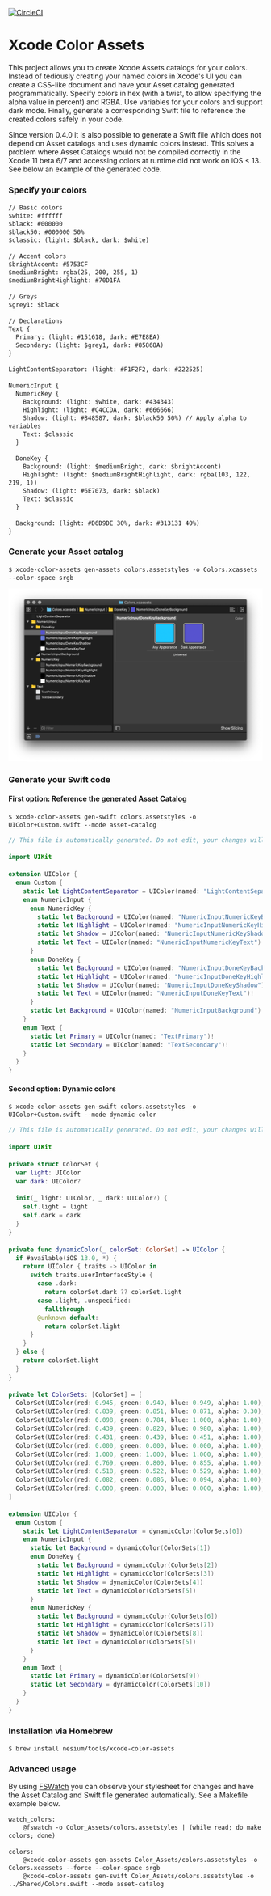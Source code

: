 [![CircleCI](https://circleci.com/gh/nesium/xcode-color-assets.svg?style=svg)](https://circleci.com/gh/nesium/xcode-color-assets)

# Xcode Color Assets

This project allows you to create Xcode Assets catalogs for your colors. Instead of tediously creating your named colors in Xcode's UI you can create a CSS-like document and have your Asset catalog generated programmatically. Specify colors in hex (with a twist, to allow specifying the alpha value in percent) and RGBA. Use variables for your colors and support dark mode. Finally, generate a corresponding Swift file to reference the created colors safely in your code.

Since version 0.4.0 it is also possible to generate a Swift file which does not depend on Asset catalogs and uses dynamic colors instead. This solves a problem where Asset Catalogs would not be compiled correctly in the Xcode 11 beta 6/7 and accessing colors at runtime did not work on iOS < 13. See below an example of the generated code.

### Specify your colors

```
// Basic colors
$white: #ffffff
$black: #000000
$black50: #000000 50%
$classic: (light: $black, dark: $white)

// Accent colors
$brightAccent: #5753CF
$mediumBright: rgba(25, 200, 255, 1)
$mediumBrightHighlight: #70D1FA

// Greys
$grey1: $black

// Declarations
Text {
  Primary: (light: #151618, dark: #E7E8EA)
  Secondary: (light: $grey1, dark: #85868A)
}

LightContentSeparator: (light: #F1F2F2, dark: #222525)

NumericInput {
  NumericKey {
    Background: (light: $white, dark: #434343)
    Highlight: (light: #C4CCDA, dark: #666666)
    Shadow: (light: #848587, dark: $black50 50%) // Apply alpha to variables
    Text: $classic
  }

  DoneKey {
    Background: (light: $mediumBright, dark: $brightAccent)
    Highlight: (light: $mediumBrightHighlight, dark: rgba(103, 122, 219, 1))
    Shadow: (light: #6E7073, dark: $black)
    Text: $classic
  }

  Background: (light: #D6D9DE 30%, dark: #313131 40%)
}
```

### Generate your Asset catalog

```
$ xcode-color-assets gen-assets colors.assetstyles -o Colors.xcassets --color-space srgb
```

![Xcode Screenshot](./.github/Xcode.png)

### Generate your Swift code

#### First option: Reference the generated Asset Catalog

```
$ xcode-color-assets gen-swift colors.assetstyles -o UIColor+Custom.swift --mode asset-catalog
```

```swift
// This file is automatically generated. Do not edit, your changes will be erased.

import UIKit

extension UIColor {
  enum Custom {
    static let LightContentSeparator = UIColor(named: "LightContentSeparator")!
    enum NumericInput {
      enum NumericKey {
        static let Background = UIColor(named: "NumericInputNumericKeyBackground")!
        static let Highlight = UIColor(named: "NumericInputNumericKeyHighlight")!
        static let Shadow = UIColor(named: "NumericInputNumericKeyShadow")!
        static let Text = UIColor(named: "NumericInputNumericKeyText")!
      }
      enum DoneKey {
        static let Background = UIColor(named: "NumericInputDoneKeyBackground")!
        static let Highlight = UIColor(named: "NumericInputDoneKeyHighlight")!
        static let Shadow = UIColor(named: "NumericInputDoneKeyShadow")!
        static let Text = UIColor(named: "NumericInputDoneKeyText")!
      }
      static let Background = UIColor(named: "NumericInputBackground")!
    }
    enum Text {
      static let Primary = UIColor(named: "TextPrimary")!
      static let Secondary = UIColor(named: "TextSecondary")!
    }
  }
}
```

#### Second option: Dynamic colors

```
$ xcode-color-assets gen-swift colors.assetstyles -o UIColor+Custom.swift --mode dynamic-color
```

```swift
// This file is automatically generated. Do not edit, your changes will be erased.

import UIKit

private struct ColorSet {
  var light: UIColor
  var dark: UIColor?

  init(_ light: UIColor, _ dark: UIColor?) {
    self.light = light
    self.dark = dark
  }
}

private func dynamicColor(_ colorSet: ColorSet) -> UIColor {
  if #available(iOS 13.0, *) {
    return UIColor { traits -> UIColor in
      switch traits.userInterfaceStyle {
        case .dark:
          return colorSet.dark ?? colorSet.light
        case .light, .unspecified:
          fallthrough
        @unknown default:
          return colorSet.light
      }
    }
  } else {
    return colorSet.light
  }
}

private let ColorSets: [ColorSet] = [
  ColorSet(UIColor(red: 0.945, green: 0.949, blue: 0.949, alpha: 1.00), UIColor(red: 0.133, green: 0.145, blue: 0.145, alpha: 1.00)),
  ColorSet(UIColor(red: 0.839, green: 0.851, blue: 0.871, alpha: 0.30), UIColor(red: 0.192, green: 0.192, blue: 0.192, alpha: 0.40)),
  ColorSet(UIColor(red: 0.098, green: 0.784, blue: 1.000, alpha: 1.00), UIColor(red: 0.341, green: 0.325, blue: 0.812, alpha: 1.00)),
  ColorSet(UIColor(red: 0.439, green: 0.820, blue: 0.980, alpha: 1.00), UIColor(red: 0.404, green: 0.478, blue: 0.859, alpha: 1.00)),
  ColorSet(UIColor(red: 0.431, green: 0.439, blue: 0.451, alpha: 1.00), nil),
  ColorSet(UIColor(red: 0.000, green: 0.000, blue: 0.000, alpha: 1.00), UIColor(red: 1.000, green: 1.000, blue: 1.000, alpha: 1.00)),
  ColorSet(UIColor(red: 1.000, green: 1.000, blue: 1.000, alpha: 1.00), UIColor(red: 0.263, green: 0.263, blue: 0.263, alpha: 1.00)),
  ColorSet(UIColor(red: 0.769, green: 0.800, blue: 0.855, alpha: 1.00), UIColor(red: 0.400, green: 0.400, blue: 0.400, alpha: 1.00)),
  ColorSet(UIColor(red: 0.518, green: 0.522, blue: 0.529, alpha: 1.00), UIColor(red: 0.000, green: 0.000, blue: 0.000, alpha: 1.00)),
  ColorSet(UIColor(red: 0.082, green: 0.086, blue: 0.094, alpha: 1.00), UIColor(red: 0.906, green: 0.910, blue: 0.918, alpha: 1.00)),
  ColorSet(UIColor(red: 0.000, green: 0.000, blue: 0.000, alpha: 1.00), UIColor(red: 0.522, green: 0.525, blue: 0.541, alpha: 1.00)),
]

extension UIColor {
  enum Custom {
    static let LightContentSeparator = dynamicColor(ColorSets[0])
    enum NumericInput {
      static let Background = dynamicColor(ColorSets[1])
      enum DoneKey {
        static let Background = dynamicColor(ColorSets[2])
        static let Highlight = dynamicColor(ColorSets[3])
        static let Shadow = dynamicColor(ColorSets[4])
        static let Text = dynamicColor(ColorSets[5])
      }
      enum NumericKey {
        static let Background = dynamicColor(ColorSets[6])
        static let Highlight = dynamicColor(ColorSets[7])
        static let Shadow = dynamicColor(ColorSets[8])
        static let Text = dynamicColor(ColorSets[5])
      }
    }
    enum Text {
      static let Primary = dynamicColor(ColorSets[9])
      static let Secondary = dynamicColor(ColorSets[10])
    }
  }
}
```

### Installation via Homebrew

```
$ brew install nesium/tools/xcode-color-assets
```

### Advanced usage

By using [FSWatch](https://github.com/emcrisostomo/fswatch) you can observe your stylesheet for changes and have the Asset Catalog and Swift file generated automatically. See a Makefile example below.

```make
watch_colors:
	@fswatch -o Color_Assets/colors.assetstyles | (while read; do make colors; done)

colors:
	@xcode-color-assets gen-assets Color_Assets/colors.assetstyles -o Colors.xcassets --force --color-space srgb
	@xcode-color-assets gen-swift Color_Assets/colors.assetstyles -o ../Shared/Colors.swift --mode asset-catalog
```
